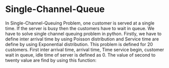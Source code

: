 # Single-Channel-Queue
In Single-Channel-Queuing Problem, one customer is served at a single time. If the server is busy then the customers have to wait in queue.  We have to solve single channel queuing problem in python. Firstly, we have to define inter arrival time by using Poisson distribution and Service time are define by using Exponential distribution. This problem is defined for 20 customers.  First inter arrival time, arrival time, Time service begin, customer wait in queue, idle time of server is defined as 0.  The value of second to twenty value are find by using this function:
